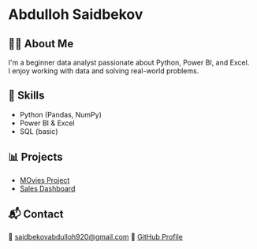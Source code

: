 # Abdulloh Saidbekov

## 👨‍💻 About Me
I'm a beginner data analyst passionate about Python, Power BI, and Excel.  
I enjoy working with data and solving real-world problems.

## 🧠 Skills
- Python (Pandas, NumPy)
- Power BI & Excel
- SQL (basic)

## 📊 Projects
- [MOvies Project](https://github.com/saidbekovabdulloh920-cpu/Movies/tree/main)
- [Sales Dashboard](https://github.com/saidbekovabdulloh920-cpu/Sales-Dashboard)

## 📬 Contact
📧 saidbekovabdulloh920@gmail.com
🔗 [GitHub Profile](https://github.com/saidbekovabdulloh920-cpu)
